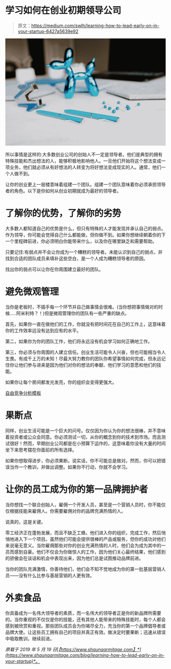 # 学习如何在创业初期领导公司

> 原文：<https://medium.com/swlh/learning-how-to-lead-early-on-in-your-startup-6427a5639e92>

![](img/67e53784411159aed5ffea3a5ca802d4.png)

所以事情是这样的:大多数创业公司的创始人不一定是领导者。他们是典型的拥有特殊技能和杰出想法的人，能够积极地影响他人。一旦他们开始将这个想法变成一项业务，他们就必须从有好想法的人转变为将好想法变成现实的人。通常，他们一个人做不到。

让你的创业更上一层楼意味着组建一个团队。组建一个团队意味着你必须承担领导者的角色。以下是你如何从创业初期就成为最好的领导者。

# 了解你的优势，了解你的劣势

大多数人都知道自己的优势是什么，但只有特殊的人才能发现并承认自己的弱点。作为领导，你可能会觉得自己什么都能做，但你做不到。如果你想继续朝着你的下一个里程碑前进，你必须明白你能带来什么，以及你在哪里缺乏和需要帮助。

只要记住:有弱点并不会让你成为一个糟糕的领导者。未能认识到自己的弱点，并找到合适的团队成员来填补这些空白，是一个人成为糟糕领导者的原因。

找出你的弱点可以让你在你周围建立最好的团队。

# 避免微观管理

当你是老板时，不插手每一个环节并自己做事情会很难。(当你想把事情做对的时候…..阿米利特？！)但是微观管理你的团队有一些严重的缺点。

首先，如果你一直在做他们的工作，你就没有把时间花在自己的工作上，这意味着你的工作效率远没有达到应有的水平。

第二，如果你为你的团队工作，他们将永远没有机会学习如何正确地工作。

第三，你必须与你周围的人建立信任。创业生活可能令人兴奋，但也可能相当令人生畏。有成千上万的未知！尽最大努力教你的团队你希望事情如何完成，但永远记住你让他们参与进来是因为他们对你的想法的奉献、他们学习的意愿和他们的技能。

如果你让每个房间都发光发亮，你的组织会变得更强大。

[自由竞争分析模板](https://www.shaunaarmitage.com/competitive-analysis-template)

# 果断点

同样，创业生活可能是一个巨大的问号。仅仅因为你认为你的想法很棒，并不意味着投资者或公众会同意。你必须测试一切，从你的概念到你的技术到市场。而且测试很好！然而，早期创业公司都是在小预算下运作的，这意味着你没有大量的时间坐下来思考摆在你面前的所有选择。

如果你想取得进步，你必须果断。说实话，你不可能总是做对。然而，你可以把错误当作一个教训，并做出调整。如果你不行动，你就不会学习。

# 让你的员工成为你的第一品牌拥护者

当你想找一个联合创始人，雇佣一个开发人员，甚至是一个营销人员时，你不能仅仅根据技能来雇佣人。你需要雇佣对你的品牌充满热情的人。

说真的，这是关键。

零工经济正在蓬勃发展，而且不缺乏工蜂。他们进入你的组织，完成工作，然后悄悄地进入下一个项目。虽然他们可能会提供很棒的产品或服务，但你的成功对他们来说毫无意义。当你雇佣那些对你的创业充满热情的人时，他们会为成为其中的一员而感到自豪。他们不仅会为你做惊人的工作，因为他们关心最终结果，他们感到的骄傲会在谈话和机会中表现出来，因为他们总是试图推动品牌前进。

当你的团队充满激情，你善待他们，他们会不知不觉地成为你的第一批基层营销人员——没有什么比参与基层营销的人更有效。

# 外卖食品

你具备成为一名伟大领导者的素质，而一名伟大的领导者正是你的新品牌所需要的。当你重视的不仅仅是你的技能，还有其他人能带来的特殊技能时，每个人都会感到被欣赏和重视。那些团队成员会为你竭尽全力，充当你的第一个品牌倡导者或品牌大使。让这些员工拥有自己的项目并真正有效。做决定时要果断；迅速从错误中吸取教训，继续前进。

*原载于 2019 年 5 月 19 日*[*【https://www.shaunaarmitage.com】*](https://www.shaunaarmitage.com/blog/learning-how-to-lead-early-on-in-your-startup)*。*